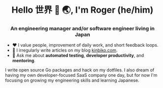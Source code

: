 <h1 align="center">Hello 世界 👋 🌏, I'm Roger (he/him)</h1>
<h3 align="center">An engineering manager and/or software engineer living in Japan</h3>

- ♥️ I value people, improvement of daily work, and short feedback loops.
- 📝 I irregularly write articles on my blog [kinbiko.com](https://kinbiko.com).
- 💬 Ask me about **automated testing**, **developer productivity**, and **mentoring**.

I write open source Go packages and hack on my dotfiles.
I also dream of having my own developer-focused SaaS company one day, but for now I'm focusing on growing my engineering skills and learning Japanese.
